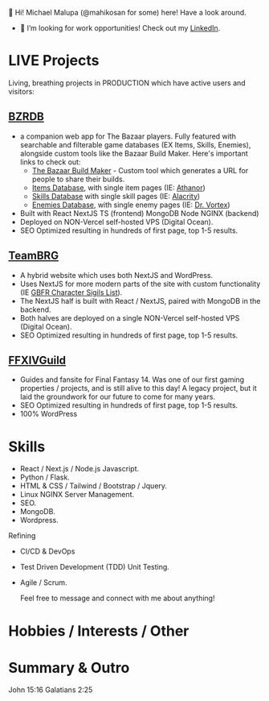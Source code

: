 👋 Hi! Michael Malupa (@mahikosan for some) here! Have a look around.
- 👀 I’m looking for work opportunities! Check out my [LinkedIn](www.linkedin.com/in/michael-malupa).

# LIVE Projects
Living, breathing projects in PRODUCTION which have active users and visitors:

## [BZRDB](https://bzrdb.com)
- a companion web app for The Bazaar players. Fully featured with searchable and filterable game databases (EX Items, Skills, Enemies), alongside custom tools like the Bazaar Build Maker. Here's important links to check out:
  - [The Bazaar Build Maker](https://bzrdb.com/bazaar-build-maker) - Custom tool which generates a URL for people to share their builds.
  - [Items Database](https://bzrdb.com/items), with single item pages (IE: [Athanor](https://bzrdb.com/items/athanor))
  - [Skills Database](https://bzrdb.com/skills) with single skill pages (IE: [Alacrity](https://bzrdb.com/skills/alacrity))
  - [Enemies Database](https://bzrdb.com/enemy), with single enemy pages (IE: [Dr. Vortex](https://bzrdb.com/enemy/dr-vortex))
- Built with React NextJS TS (frontend) MongoDB Node NGINX (backend)
- Deployed on NON-Vercel self-hosted VPS (Digital Ocean).
- SEO Optimized resulting in hundreds of first page, top 1-5 results.

## [TeamBRG](https://www.teambrg.com)
- A hybrid website which uses both NextJS and WordPress.
- Uses NextJS for more modern parts of the site with custom functionality (IE [GBFR Character Sigils List](https://teambrg.com/granblue-fantasy-relink/db/sigils/gbfr-character-sigils-list-guide)).
- The NextJS half is built with React / NextJS, paired with MongoDB in the backend.
- Both halves are deployed on a single NON-Vercel self-hosted VPS (Digital Ocean).
- SEO Optimized resulting in hundreds of first page, top 1-5 results.

## [FFXIVGuild](https://www.ffxivguild.com)
- Guides and fansite for Final Fantasy 14. Was one of our first gaming properties / projects, and is still alive to this day! A legacy project, but it laid the groundwork for our future to come for many years.
- SEO Optimized resulting in hundreds of first page, top 1-5 results.
- 100% WordPress

# Skills
- React / Next.js / Node.js Javascript.
- Python / Flask.
- HTML & CSS / Tailwind / Bootstrap / Jquery.
- Linux NGINX Server Management.
- SEO.
- MongoDB.
- Wordpress.

Refining
- CI/CD & DevOps
- Test Driven Development (TDD) Unit Testing.
- Agile / Scrum.

  Feel free to message and connect with me about anything!

# Hobbies / Interests / Other
# Summary & Outro


John 15:16
Galatians 2:25

<!---
mahikosan/mahikosan is a ✨ special ✨ repository because its `README.md` (this file) appears on your GitHub profile.
You can click the Preview link to take a look at your changes.
--->
